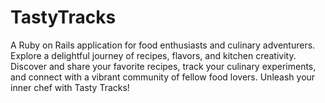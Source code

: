 # TastyTracks
A Ruby on Rails application for food enthusiasts and culinary adventurers. Explore a delightful journey of recipes, flavors, and kitchen creativity. Discover and share your favorite recipes, track your culinary experiments, and connect with a vibrant community of fellow food lovers. Unleash your inner chef with Tasty Tracks!
